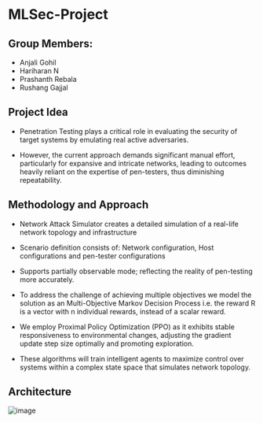 # MLSec-Project

## Group Members:

- Anjali Gohil
- Hariharan N
- Prashanth Rebala
- Rushang Gajjal

## Project Idea

- Penetration Testing plays a critical role in evaluating the security of target systems by emulating real active adversaries.

- However, the current approach demands significant manual effort, particularly for expansive and intricate networks, leading to outcomes heavily reliant on the expertise of pen-testers, thus diminishing repeatability.

## Methodology and Approach

- Network Attack Simulator creates a detailed simulation of a real-life network topology and infrastructure

- Scenario definition consists of: Network configuration, Host configurations and pen-tester configurations

- Supports partially observable mode; reflecting the reality of pen-testing more accurately.

- To address the challenge of achieving multiple objectives we model the solution as an Multi-Objective Markov Decision Process i.e. the reward R is a vector with n individual rewards, instead of a scalar reward.

- We employ Proximal Policy Optimization (PPO) as it exhibits stable responsiveness to environmental changes, adjusting the gradient update step size optimally and promoting exploration.

- These algorithms will train intelligent agents to maximize control over systems within a complex state space that simulates network topology.

## Architecture

![image](https://github.com/RusherRG/NetSpear/assets/27818512/bd0278b6-6341-4223-9d3b-08725220472d)
